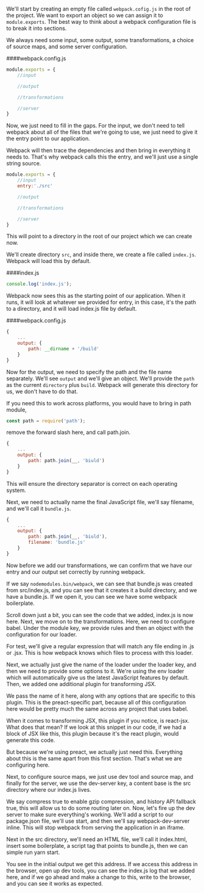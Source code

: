 We'll start by creating an empty file called `webpack.cofig.js` in the root of the project. We want to export an object so we can assign it to `module.exports`. The best way to think about a webpack configuration file is to break it into sections.

We always need some input, some output, some transformations, a choice of source maps, and some server configuration. 

####webpack.config.js
```javascript
module.exports = {
	//input

	//output

	//transformations

	//server
}
```
Now, we just need to fill in the gaps. For the input, we don't need to tell webpack about all of the files that we're going to use, we just need to give it the entry point to our application.

Webpack will then trace the dependencies and then bring in everything it needs to. That's why webpack calls this the entry, and we'll just use a single string source. 

```javascript
module.exports = {
	//input
	entry:'./src'

	//output

	//transformations

	//server
}
```

This will point to a directory in the root of our project which we can create now.

We'll create directory `src`, and inside there, we create a file called `index.js`. Webpack will load this by default. 

####index.js
```javascript
console.log('index.js');
```

Webpack now sees this as the starting point of our application. When it runs, it will look at whatever we provided for entry, in this case, it's the path to a directory, and it will load index.js file by default.

####webpack.config.js
```javascript
{
	...
	output: {
		path: __dirname + '/build'
	}
}
```

Now for the output, we need to specify the path and the file name separately. We'll see `output` and we'll give an object. We'll provide the `path` as the current `directory` plus `build`. Webpack will generate this directory for us, we don't have to do that.

If you need this to work across platforms, you would have to bring in path module, 

```javascript
const path = require('path');
```
remove the forward slash here, and call path.join. 

```javascript
{
	...
	output: {
		path: path.join(__, 'biuld')
	}
}
```

This will ensure the directory separator is correct on each operating system.

Next, we need to actually name the final JavaScript file, we'll say filename, and we'll call it `bundle.js`. 

```javascript
{
	...
	output: {
		path: path.join(__, 'biuld'),
		filename: 'bundle.js'
	}
}
```

Now before we add our transformations, we can confirm that we have our entry and our output set correctly by running webpack.

If we say `nodemodules.bin/webpack`, we can see that bundle.js was created from src/index.js, and you can see that it creates it a build directory, and we have a bundle.js. If we open it, you can see we have some webpack boilerplate.

Scroll down just a bit, you can see the code that we added, index.js is now here. Next, we move on to the transformations. Here, we need to configure babel. Under the module key, we provide rules and then an object with the configuration for our loader.

For test, we'll give a regular expression that will match any file ending in .js or .jsx. This is how webpack knows which files to process with this loader.

Next, we actually just give the name of the loader under the loader key, and then we need to provide some options to it. We're using the env loader which will automatically give us the latest JavaScript features by default. Then, we added one additional plugin for transforming JSX.

We pass the name of it here, along with any options that are specific to this plugin. This is the preact-specific part, because all of this configuration here would be pretty much the same across any project that uses babel.

When it comes to transforming JSX, this plugin if you notice, is react-jsx. What does that mean? If we look at this snippet in our code, if we had a block of JSX like this, this plugin because it's the react plugin, would generate this code.

But because we're using preact, we actually just need this. Everything about this is the same apart from this first section. That's what we are configuring here.

Next, to configure source maps, we just use dev tool and source map, and finally for the server, we use the dev-server key, a content base is the src directory where our index.js lives.

We say compress true to enable gzip compression, and history API fallback true, this will allow us to do some routing later on. Now, let's fire up the dev server to make sure everything's working. We'll add a script to our package.json file, we'll use start, and then we'll say webpack-dev-server inline. This will stop webpack from serving the application in 
an iframe.

Next in the src directory, we'll need an HTML file, we'll call it index.html, insert some boilerplate, a script tag that points to bundle.js, then we can simple run yarn start.

You see in the initial output we get this address. If we access this address in the browser, open up dev tools, you can see the index.js log that we added here, and if we go ahead and make a change to this, write to the browser, and you can see it works as expected.